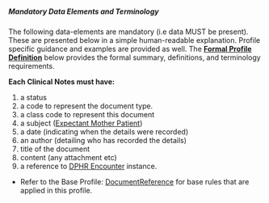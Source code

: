 ##### Mandatory Data Elements and Terminology


The following data-elements are mandatory (i.e data MUST be present). These are presented below in a simple human-readable explanation.  Profile specific guidance and examples are provided as well.  The [**Formal Profile Definition**](#profile) below provides the  formal summary, definitions, and  terminology requirements.  

**Each Clinical Notes must have:**

1.  a status  
1.  a code to represent the document type.
1.  a class code to represent this document
1.  a subject ([Expectant Mother Patient])
1.  a date (indicating when the details were recorded)
1.	an author (detailing who has recorded the details)
1.  title of the document
1.  content (any attachment etc)
1.  a reference to [DPHR Encounter] instance.



* Refer to the Base Profile: [DocumentReference] for base rules that are applied in this profile. 





[DocumentReference]: http://hl7.org/fhir/STU3/documentreference.html
[Expectant Mother Patient]: http://build.fhir.org/ig/hl7au/au-fhir-childhealth/StructureDefinition-ncdhc-patient-mother.html
[DPHR Encounter]: http://build.fhir.org/ig/hl7au/au-fhir-childhealth/StructureDefinition-ncdhc-dphr-encounter.html

